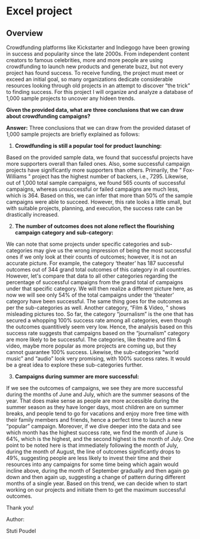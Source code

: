 # Excel project

## Overview

Crowdfunding platforms like Kickstarter and Indiegogo have been growing in success and popularity since the late 2000s. From independent content creators to famous celebrities, more and more people are using crowdfunding to launch new products and generate buzz, but not every project has found success. To receive funding, the project must meet or exceed an initial goal, so many organizations dedicate considerable resources looking through old projects in an attempt to discover “the trick” to finding success.
For this project I will organize and analyze a database of 1,000 sample projects to uncover any hideen trends. 

 **Given the provided data, what are three conclusions that we can draw about crowdfunding campaigns?**

**Answer:**  Three conclusions that we can draw from the provided dataset of 1,000 sample projects are briefly explained as follows:

1. **Crowdfunding is still a popular tool for product launching:**

 Based on the provided sample data, we found that successful projects have more supporters overall than failed ones. Also, some successful campaign projects have significantly more supporters than others. Primarily, the " Fox-Williams " project has the highest number of backers, i.e., 7295.
Likewise, out of 1,000 total sample campaigns, we found 565 counts of successful campaigns, whereas unsuccessful or failed campaigns are much less, which is 364. Based on this, we can infer that more than 50% of the sample campaigns were able to succeed. However, this rate looks a little small, but with suitable projects, planning, and execution, the success rate can be drastically increased.

2. **The number of outcomes does not alone reflect the flourishing campaign category and sub-category:** 

We can note that some projects under specific categories and sub-categories may give us the wrong impression of being the most successful ones if we only look at their counts of outcomes; however, it is not an accurate picture. For example, the category ‘theater’ has 187 successful outcomes out of 344 grand total outcomes of this category in all countries. However, let's compare that data to all other categories regarding the percentage of successful campaigns from the grand total of campaigns under that specific category. We will then realize a different picture here, as now we will see only 54% of the total campaigns under the ’theater’ category have been successful. The same thing goes for the outcomes as per the sub-categories as well. Another category, “Film & Video, " shows misleading pictures too. So far, the category “journalism” is the one that has secured a whopping 100% success rate among all categories, even though the outcomes quantitively seem very low. 
Hence, the analysis based on this success rate suggests that campaigns based on the “journalism” category are more likely to be successful. The categories, like theatre and film & video, maybe more popular as more projects are coming up, but they cannot guarantee 100% success. Likewise, the sub-categories “world music” and “audio” look very promising, with 100% success rates. It would be a great idea to explore these sub-categories further. 

3. **Campaigns during summer are more successful:**

 If we see the outcomes of campaigns, we see they are more successful during the months of June and July, which are the summer seasons of the year. That does make sense as people are more accessible during the summer season as they have longer days, most children are on summer breaks, and people tend to go for vacations and enjoy more free time with their family members and friends, hence a perfect time to launch a new “popular” campaign.
 Moreover, if we dive deeper into the data and see which month has the highest success rate, we find the month of June is 64%, which is the highest, and the second highest is the month of July. One point to be noted here is that immediately following the month of July, during the month of August, the line of outcomes significantly drops to 49%, suggesting people are less likely to invest their time and their resources into any campaigns for some time being which again would incline above, during the month of September gradually and then again go down and then again up, suggesting a change of pattern during different months of a single year.
Based on this trend, we can decide when to start working on our projects and initiate them to get the maximum successful outcomes.


Thank you!

Author:

Stuti Poudel